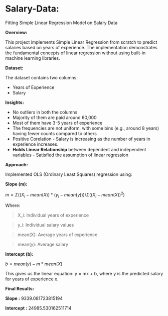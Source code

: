 # Salary-Data:

Fitting Simple Linear Regression Model on Salary Data

**Overview:**

This project implements Simple Linear Regression from scratch to predict salaries based on years of experience. The implementation demonstrates the fundamental concepts of linear regression without using built-in machine learning libraries.

**Dataset:**

The dataset contains two columns:

- Years of Experience
- Salary

**Insights:**

- No outliers in both the columns
- Majority of them are paid around 60,000
- Most of them have 3-5 years of experience
- The frequencies are not uniform, with some bins (e.g., around 8 years) having fewer counts compared to others
- Positive Corelation - Salary is increasing as the number of years in experience increases.
- **Holds Linear Relationship** between dependent and independent variables - Satisfied the assumption of linear regression

**Approach:**

Implemented OLS (Ordinary Least Squares) regression using:

**Slope (m):**

$m = Σ((X_i - mean(X)) * (y_i - mean(y))) / Σ((X_i - mean(X))^2)$

Where:

>X_i: Individual years of experience

>y_i: Individual salary values

>mean(X): Average years of experience

>mean(y): Average salary

**Intercept (b):**

$b = mean(y) - m * mean(X)$

This gives us the linear equation: y = mx + b, where y is the predicted salary for years of experience x.

**Final Results:**

**Slope :** 9339.081723815194

**Intercept :** 24985.530162511714
